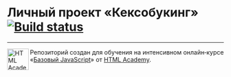 # Личный проект «Кексобукинг» [![Build status][travis-image]][travis-url]

---

<a href="https://htmlacademy.ru/intensive/javascript"><img align="left" width="50" height="50" title="HTML Academy" src="https://up.htmlacademy.ru/static/img/intensive/javascript/logo-for-github.svg"></a>

Репозиторий создан для обучения на интенсивном онлайн‑курсе «[Базовый JavaScript](https://htmlacademy.ru/intensive/javascript)» от [HTML Academy](https://htmlacademy.ru).

[travis-image]: https://travis-ci.org/htmlacademy-javascript/215761-keksobooking.svg?branch=master
[travis-url]: https://travis-ci.org/htmlacademy-javascript/215761-keksobooking
